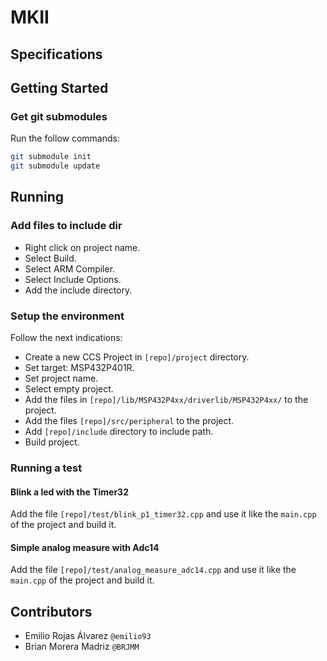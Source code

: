 # MKII

## Specifications

## Getting Started

### Get git submodules
Run the follow commands:
```bash
git submodule init
git submodule update
```

## Running
### Add files to include dir
- Right click on project name.
- Select Build.
- Select ARM Compiler.
- Select Include Options.
- Add the include directory.

### Setup the environment
Follow the next indications:

- Create a new CCS Project in `[repo]/project` directory.
- Set target: MSP432P401R.
- Set project name.
- Select empty project.
- Add the files in `[repo]/lib/MSP432P4xx/driverlib/MSP432P4xx/` to the project.
- Add the files `[repo]/src/peripheral` to the project.
- Add `[repo]/include` directory to include path.
- Build project.

### Running a test
#### Blink a led with the Timer32
Add the file `[repo]/test/blink_p1_timer32.cpp` and use it like the `main.cpp`
of the project and build it.

#### Simple analog measure with Adc14
Add the file `[repo]/test/analog_measure_adc14.cpp` and use it like the `main.cpp`
of the project and build it.

## Contributors
- Emilio Rojas Álvarez `@emilio93`
- Brian Morera Madriz `@BRJMM`